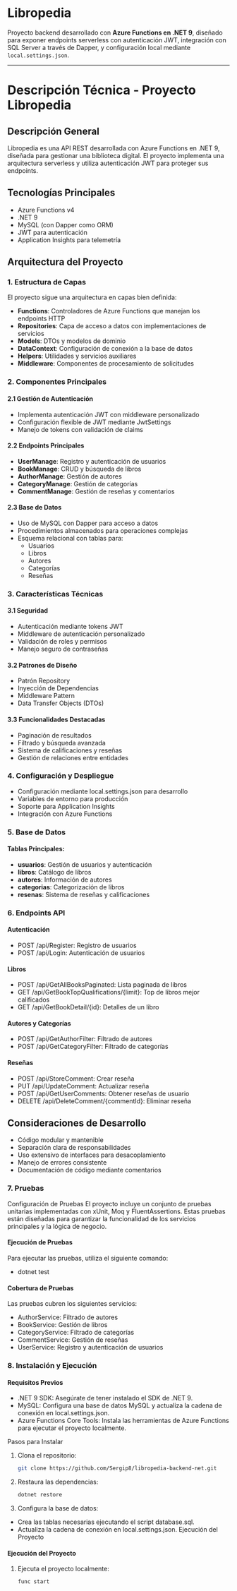 
# Libropedia
Proyecto backend desarrollado con **Azure Functions en .NET 9**, diseñado para exponer endpoints serverless con autenticación JWT, integración con SQL Server a través de Dapper, y configuración local mediante `local.settings.json`.

---

# Descripción Técnica - Proyecto Libropedia

## Descripción General
Libropedia es una API REST desarrollada con Azure Functions en .NET 9, diseñada para gestionar una biblioteca digital. El proyecto implementa una arquitectura serverless y utiliza autenticación JWT para proteger sus endpoints.

## Tecnologías Principales
- Azure Functions v4
- .NET 9
- MySQL (con Dapper como ORM)
- JWT para autenticación
- Application Insights para telemetría

## Arquitectura del Proyecto

### 1. Estructura de Capas
El proyecto sigue una arquitectura en capas bien definida:

- **Functions**: Controladores de Azure Functions que manejan los endpoints HTTP
- **Repositories**: Capa de acceso a datos con implementaciones de servicios
- **Models**: DTOs y modelos de dominio
- **DataContext**: Configuración de conexión a la base de datos
- **Helpers**: Utilidades y servicios auxiliares
- **Middleware**: Componentes de procesamiento de solicitudes

### 2. Componentes Principales

#### 2.1 Gestión de Autenticación
- Implementa autenticación JWT con middleware personalizado
- Configuración flexible de JWT mediante JwtSettings
- Manejo de tokens con validación de claims

#### 2.2 Endpoints Principales
- **UserManage**: Registro y autenticación de usuarios
- **BookManage**: CRUD y búsqueda de libros
- **AuthorManage**: Gestión de autores
- **CategoryManage**: Gestión de categorías
- **CommentManage**: Gestión de reseñas y comentarios

#### 2.3 Base de Datos
- Uso de MySQL con Dapper para acceso a datos
- Procedimientos almacenados para operaciones complejas
- Esquema relacional con tablas para:
  - Usuarios
  - Libros
  - Autores
  - Categorías
  - Reseñas

### 3. Características Técnicas

#### 3.1 Seguridad
- Autenticación mediante tokens JWT
- Middleware de autenticación personalizado
- Validación de roles y permisos
- Manejo seguro de contraseñas

#### 3.2 Patrones de Diseño
- Patrón Repository
- Inyección de Dependencias
- Middleware Pattern
- Data Transfer Objects (DTOs)

#### 3.3 Funcionalidades Destacadas
- Paginación de resultados
- Filtrado y búsqueda avanzada
- Sistema de calificaciones y reseñas
- Gestión de relaciones entre entidades

### 4. Configuración y Despliegue
- Configuración mediante local.settings.json para desarrollo
- Variables de entorno para producción
- Soporte para Application Insights
- Integración con Azure Functions

### 5. Base de Datos

#### Tablas Principales:
- **usuarios**: Gestión de usuarios y autenticación
- **libros**: Catálogo de libros
- **autores**: Información de autores
- **categorias**: Categorización de libros
- **resenas**: Sistema de reseñas y calificaciones

### 6. Endpoints API

#### Autenticación
- POST /api/Register: Registro de usuarios
- POST /api/Login: Autenticación de usuarios

#### Libros
- POST /api/GetAllBooksPaginated: Lista paginada de libros
- GET /api/GetBookTopQualifications/{limit}: Top de libros mejor calificados
- GET /api/GetBookDetail/{id}: Detalles de un libro

#### Autores y Categorías
- POST /api/GetAuthorFilter: Filtrado de autores
- POST /api/GetCategoryFilter: Filtrado de categorías

#### Reseñas
- POST /api/StoreComment: Crear reseña
- PUT /api/UpdateComment: Actualizar reseña
- POST /api/GetUserComments: Obtener reseñas de usuario
- DELETE /api/DeleteComment/{commentId}: Eliminar reseña

## Consideraciones de Desarrollo
- Código modular y mantenible
- Separación clara de responsabilidades
- Uso extensivo de interfaces para desacoplamiento
- Manejo de errores consistente
- Documentación de código mediante comentarios

### 7. Pruebas
Configuración de Pruebas
El proyecto incluye un conjunto de pruebas unitarias implementadas con xUnit, Moq y FluentAssertions. Estas pruebas están diseñadas para garantizar la funcionalidad de los servicios principales y la lógica de negocio.

#### Ejecución de Pruebas
Para ejecutar las pruebas, utiliza el siguiente comando:
- dotnet test

#### Cobertura de Pruebas
Las pruebas cubren los siguientes servicios:

- AuthorService: Filtrado de autores
- BookService: Gestión de libros
- CategoryService: Filtrado de categorías
- CommentService: Gestión de reseñas
- UserService: Registro y autenticación de usuarios

### 8. Instalación y Ejecución
#### Requisitos Previos
- .NET 9 SDK: Asegúrate de tener instalado el SDK de .NET 9.
- MySQL: Configura una base de datos MySQL y actualiza la cadena de conexión en local.settings.json.
- Azure Functions Core Tools: Instala las herramientas de Azure Functions para ejecutar el proyecto localmente.

Pasos para Instalar
1. Clona el repositorio:
    ```bash
    git clone https://github.com/Sergip8/libropedia-backend-net.git
2. Restaura las dependencias:
    ```bash
    dotnet restore
3. Configura la base de datos:

- Crea las tablas necesarias ejecutando el script database.sql.
- Actualiza la cadena de conexión en local.settings.json.
Ejecución del Proyecto

#### Ejecución del Proyecto
1. Ejecuta el proyecto localmente:
    ```bash
    func start